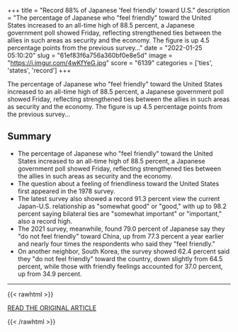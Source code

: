 +++
title = "Record 88% of Japanese 'feel friendly' toward U.S."
description = "The percentage of Japanese who \"feel friendly\" toward the United States increased to an all-time high of 88.5 percent, a Japanese government poll showed Friday, reflecting strengthened ties between the allies in such areas as security and the economy. The figure is up 4.5 percentage points from the previous survey…"
date = "2022-01-25 05:10:20"
slug = "61ef83f6a756a360bf0e8e5d"
image = "https://i.imgur.com/4wKfYeG.jpg"
score = "6139"
categories = ['ties', 'states', 'record']
+++

The percentage of Japanese who \"feel friendly\" toward the United States increased to an all-time high of 88.5 percent, a Japanese government poll showed Friday, reflecting strengthened ties between the allies in such areas as security and the economy. The figure is up 4.5 percentage points from the previous survey…

## Summary

- The percentage of Japanese who "feel friendly" toward the United States increased to an all-time high of 88.5 percent, a Japanese government poll showed Friday, reflecting strengthened ties between the allies in such areas as security and the economy.
- The question about a feeling of friendliness toward the United States first appeared in the 1978 survey.
- The latest survey also showed a record 91.3 percent view the current Japan-U.S. relationship as "somewhat good" or "good," with up to 98.2 percent saying bilateral ties are "somewhat important" or "important," also a record high.
- The 2021 survey, meanwhile, found 79.0 percent of Japanese say they "do not feel friendly" toward China, up from 77.3 percent a year earlier and nearly four times the respondents who said they "feel friendly."
- On another neighbor, South Korea, the survey showed 62.4 percent said they "do not feel friendly" toward the country, down slightly from 64.5 percent, while those with friendly feelings accounted for 37.0 percent, up from 34.9 percent.

---

{{< rawhtml >}}
  <p class="article-category">
    <a target="_blank" href="https://japantoday.com/category/national/record-88-of-japanese-feel-friendly-toward-u.s.-survey">READ THE ORIGINAL ARTICLE</a>
  </p>
{{< /rawhtml >}}
